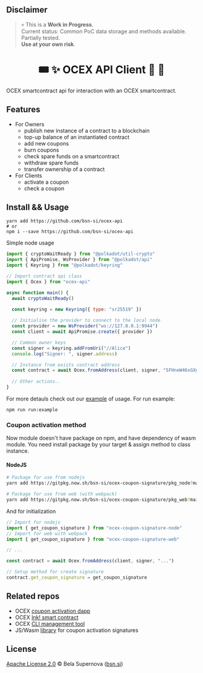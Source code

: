 ## Disclaimer
> 💀 This is a **Work in Progress**.  
> Current status: Common PoC data storage and methods available. Partially tested.   
> **Use at your own risk**.

<h1 align="center">
    🎟️ ✨ OCEX API Client 🎁 👛
</h1>

OCEX smartcontract api for interaction with an OCEX smartcontract.

## Features
- For Owners
    - publish new instance of a contract to a blockchain
    - top-up balance of an instantiated contract
    - add new coupons
    - burn coupons
    - check spare funds on a smartcontract
    - withdraw spare funds
    - transfer ownership of a contract
- For Clients
    - activate a coupon
    - сheck a coupon

## Install && Usage

```
yarn add https://github.com/bsn-si/ocex-api
# or 
npm i --save https://github.com/bsn-si/ocex-api
```

Simple node usage

``` js
import { cryptoWaitReady } from "@polkadot/util-crypto"
import { ApiPromise, WsProvider } from "@polkadot/api"
import { Keyring } from "@polkadot/keyring"

// Import contract api class
import { Ocex } from "ocex-api"

async function main() {
  await cryptoWaitReady()
  
  const keyring = new Keyring({ type: "sr25519" })

  // Initialise the provider to connect to the local node
  const provider = new WsProvider("ws://127.0.0.1:9944")
  const client = await ApiPromise.create({ provider })

  // Common owner keys
  const signer = keyring.addFromUri("//Alice")
  console.log("Signer: ", signer.address)

  // Instance from exists contract address 
  const contract = await Ocex.fromAddress(client, signer, "5FHneW46xGXgs5mUiveU4sbTyGBzmstUspZC92UhjJM694ty")
  
  // Other actions..
}
```

For more detauls check out our [example](/examples/example.ts) of usage. For run example:

```
npm run run:example
```

### Coupon activation method
Now module doesn't have package on npm, and have dependency of wasm module. You need install package by your target & assign method to class instance.

#### NodeJS
``` bash
# Package for use from nodejs
yarn add https://gitpkg.now.sh/bsn-si/ocex-coupon-signature/pkg_node?main

# Package for use from web (with webpack)
yarn add https://gitpkg.now.sh/bsn-si/ocex-coupon-signature/pkg_web?main
```

And for initialization

``` js
// Import for nodejs
import { get_coupon_signature } from "ocex-coupon-signature-node"
// Import for web with webpack
import { get_coupon_signature } from "ocex-coupon-signature-web"

// ...

const contract = await Ocex.fromAddress(client, signer, "...")

// Setup method for create signature
contract.get_coupon_signature = get_coupon_signature
```

## Related repos
- OCEX [coupon activation dapp](https://github.com/bsn-si/ocex-activation)
- OCEX [Ink! smart contract](https://github.com/bsn-si/ocex-smartcontract)
- OCEX [CLI management tool](https://github.com/bsn-si/ocex-cli)
- JS/Wasm [library](https://github.com/bsn-si/ocex-coupon-signature) for coupon activation signatures

## License
[Apache License 2.0](https://github.com/bsn-si/ocex-api/blob/main/LICENSE) © Bela Supernova ([bsn.si](https://bsn.si))
